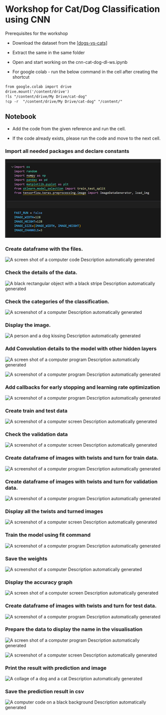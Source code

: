 # Workshop for Cat/Dog Classification using CNN
Prerequisites for the workshop

-   Download the dataset from the
    [[dogs-vs-cats]](https://theproindia-my.sharepoint.com/:u:/p/karthikeyan/EXbRnIKivSVCm4yi_qAGPSABgZk0PgTOLNdzGRr831sSeA?e=QpwbZb)

-   Extract the same in the same folder

-   Open and  start working on the cnn-cat-dog-dl-ws.ipynb

- For google colab - run the below command in the cell after creating the shortcut

```
from google.colab import drive
drive.mount('/content/drive')
!ls "/content/drive/My Drive/cat-dog"
!cp -r  "/content/drive/My Drive/cat-dog" "/content/"
```


## Notebook 

- Add the code from the given reference and run the cell.

- If the code already exists, please run the code and move to the next cell.

### Import all needed packages and declare constants

![](./media/image1.png) 

### Create dataframe with the files.

![A screen shot of a computer code Description automatically
generated](./media/image2.png) 

### Check the details of the data.

![A black rectangular object with a black stripe Description
automatically generated](./media/image3.png) 


### Check the categories of the classification.

![A screenshot of a computer Description automatically
generated](./media/image4.png)

### Display the image.

![A person and a dog kissing Description automatically
generated](./media/image5.png)

### Add Convolution details to the model with other hidden layers

![A screen
shot of a computer program Description automatically
generated](./media/image6.png)

![A screenshot of a computer program Description automatically
generated](./media/image7.png) 

### Add callbacks for early stopping and learning rate optimization

![A screenshot of a computer program Description automatically
generated](./media/image8.png) 

### Create train and test data

![A screenshot of a computer screen Description automatically
generated](./media/image9.png) 

### Check the validation data

![A screenshot of a computer screen Description automatically
generated](./media/image10.png) 

### Create dataframe of images with twists and turn for train data.

![A screenshot of a computer program Description automatically
generated](./media/image11.png) 

### Create dataframe of images with twists and turn for validation data.

![A screenshot of a computer program Description automatically
generated](./media/image12.png) 

### Display all the twists and turned images

![A screenshot of a computer screen Description automatically
generated](./media/image13.png) 

### Train the model using fit command

![A screenshot of a computer program Description automatically
generated](./media/image14.png)  

### Save the weights

![A screenshot of a computer Description automatically
generated](./media/image15.png) 

### Display the accuracy graph

![A screen shot of a computer screen Description automatically
generated](./media/image16.png) 

### Create dataframe of images with twists and turn for test data.

![A screenshot of a computer program Description automatically
generated](./media/image17.png) 

### Prepare the data to display the name in the visualisation

![A screen shot of a computer program Description automatically
generated](./media/image18.png)  

![A screenshot of a computer screen Description automatically
generated](./media/image19.png) 

###  Print the result with prediction and image
![A collage of a dog and a cat Description automatically
generated](./media/image20.png) 

### Save the prediction result in csv
![A computer code on a black background Description automatically
generated](./media/image21.png) 
